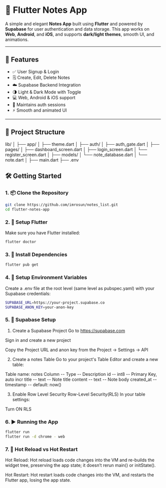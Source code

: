 # 📝 Flutter Notes App

A simple and elegant **Notes App** built using **Flutter** and powered by **Supabase** for user authentication and data storage. This app works on **Web**, **Android**, and **iOS**, and supports **dark/light themes**, smooth UI, and animations.

---

## 🚀 Features

- ✅ User Signup & Login
- 🗒️ Create, Edit, Delete Notes
- ☁️ Supabase Backend Integration
- 🌗 Light & Dark Mode with Toggle
- 💻 Web, Android & iOS support
- 🧠 Maintains auth sessions
- ⚡ Smooth and animated UI

---

## 📁 Project Structure

lib/
│
├── app/
│   ├── theme.dart
│
├── auth/
│   ├── auth_gate.dart
│
├── pages/
│   ├── dashboard_screen.dart
│   ├── login_screen.dart
│   └── register_screen.dart
│
├── models/
│   └── note_database.dart
│   └── note.dart
│
├── main.dart
├── .env


## 🛠️ Getting Started

### 1. 📦 Clone the Repository

```bash
git clone https://github.com/imrosun/notes_list.git
cd flutter-notes-app
```

### 2. 📱 Setup Flutter

Make sure you have Flutter installed:
```bash 
flutter doctor
```

### 3. 📁 Install Dependencies

```bash 
flutter pub get
```

### 4. 🔐 Setup Environment Variables

Create a .env file at the root level (same level as pubspec.yaml) with your Supabase credentials:

```bash 
SUPABASE_URL=https://your-project.supabase.co
SUPABASE_ANON_KEY=your-anon-key
```

### 5. 🧩 Supabase Setup

1. Create a Supabase Project
Go to https://supabase.com

Sign in and create a new project

Copy the Project URL and anon key from the Project → Settings → API

2. Create a notes Table
Go to your project's Table Editor and create a new table:

Table name: notes
Column     --	Type	  -- Description
id	       --   int8	  -- Primary Key, auto incr
title      --	text      -- Note title
content    --	text	  -- Note body
created_at --	timestamp -- default: now()

3. Enable Row Level Security Row-Level Security(RLS)
In your table settings:

Turn ON RLS

### 6. ▶️ Running the App

```bash 
flutter run
flutter run -d chrome - web
```

### 7. 🔁 Hot Reload vs Hot Restart

Hot Reload:
Hot reload loads code changes into the VM and re-builds the widget tree, preserving the app state; it doesn’t rerun main() or initState().

Hot Restart:
Hot restart loads code changes into the VM, and restarts the Flutter app, losing the app state.
